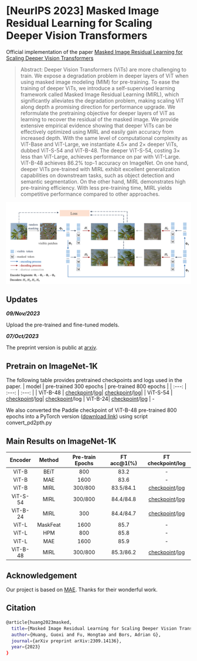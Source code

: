# [NeurIPS 2023] Masked Image Residual Learning for Scaling Deeper Vision Transformers
Official implementation of the paper [Masked Image Residual Learning for Scaling Deeper Vision Transformers](https://openreview.net/pdf?id=7WTA298wts)
> Abstract: Deeper Vision Transformers (ViTs) are more challenging to train. We expose a
degradation problem in deeper layers of ViT when using masked image modeling
(MIM) for pre-training. To ease the training of deeper ViTs, we introduce a self-supervised learning framework called Masked Image Residual Learning (MIRL),
which significantly alleviates the degradation problem, making scaling ViT along
depth a promising direction for performance upgrade. We reformulate the pretraining objective for deeper layers of ViT as learning to recover the residual of the
masked image. We provide extensive empirical evidence showing that deeper ViTs
can be effectively optimized using MIRL and easily gain accuracy from increased
depth. With the same level of computational complexity as ViT-Base and ViT-Large,
we instantiate 4.5× and 2× deeper ViTs, dubbed ViT-S-54 and ViT-B-48. The
deeper ViT-S-54, costing 3× less than ViT-Large, achieves performance on par with
ViT-Large. ViT-B-48 achieves 86.2% top-1 accuracy on ImageNet. On one hand,
deeper ViTs pre-trained with MIRL exhibit excellent generalization capabilities
on downstream tasks, such as object detection and semantic segmentation. On the
other hand, MIRL demonstrates high pre-training efficiency. With less pre-training
time, MIRL yields competitive performance compared to other approaches.

<div align='center'>
<img src="asset/mirl_arch.png" alt="Architecture" width="880" style="display: block;"/>
</div>





## Updates

***09/Nov/2023***

Upload the pre-trained and fine-tuned models.

***07/Oct/2023***

The preprint version is public at [arxiv](https://arxiv.org/abs/2309.14136).


## Pretrain on ImageNet-1K
The following table provides pretrained checkpoints and logs used in the paper.
| model | pre-trained 300 epochs | pre-trained 800 epochs  |
| :---: | :---: | :---: |
| ViT-B-48 | [checkpoint](https://pan.baidu.com/s/1H3gpMl4-S0gFibv5xbJDHQ?pwd=mirl)/[log](https://pan.baidu.com/s/1ZmW1KyrzLBvD52buX1GqAQ?pwd=mirl)| [checkpoint](https://pan.baidu.com/share/init?surl=bpyLctZy6Ww2QQ-s9KiSjQ&pwd=mirl)/[log](https://pan.baidu.com/s/1XKBXSLbyPqeXFREaTdmupQ?pwd=mirl)|
| ViT-S-54 | [checkpoint](https://pan.baidu.com/s/12CxU36H6a6oObMllwX7izQ?pwd=mirl)/[log](https://pan.baidu.com/s/1IwvQYMjhyGCLXpDFfHXjww?pwd=mirl)| [checkpoint](https://pan.baidu.com/share/init?surl=oF0Gnhhlx6gdgUhIjjDl6Q&pwd=mirl)/log |
ViT-B-24| [checkpoint](https://pan.baidu.com/s/1BLywX8vam47FWMO1zsVxFA?pwd=mirl)/[log](https://pan.baidu.com/s/1yO-ZpjuFZ5erLq-Gy3sTZw?pwd=mirl) | -

We also converted the Paddle checkpoint of ViT-B-48 pre-trained 800 epochs into a PyTorch version ([download link](https://pan.baidu.com/s/1u3Kv1ENTRi3oD-usRkHQSA?pwd=mirl 
)) using script convert_pd2pth.py

## Main Results on ImageNet-1K
| Encoder | Method | Pre-train Epochs | FT acc@1(%) | FT checkpoint/log |
| :---: | :---: | :---: | :---: | :---: |
| ViT-B | BEiT | 800 | 83.2 | - |
| ViT-B | MAE | 1600 | 83.6 | - |
| ViT-B | MIRL | 300/800 | 83.5/84.1 | [checkpoint](https://pan.baidu.com/s/1chhS8_D5EDlHgE07ohOVtw?pwd=mirl)/[log](https://pan.baidu.com/s/15qs-OsoAE_ZVPCZPhChi4g?pwd=mirl) |
| ViT-S-54 | MIRL | 300/800 | 84.4/84.8 | [checkpoint](https://pan.baidu.com/s/1THSNteL07zLSnSLgDm2z8A?pwd=mirl)/[log](https://pan.baidu.com/s/1CZ4ZX5Ja-OYNY8NwWD2mgA?pwd=mirl) |
| ViT-B-24 | MIRL | 300 | 84.4/84.7 | [checkpoint](https://pan.baidu.com/s/1znSpIMcYpH7HCsxr-Cf86A?pwd=mirl)/[log](https://pan.baidu.com/s/1duG4gz3mj64TmNqThXWZvA?pwd=mirl) |
| ViT-L | MaskFeat | 1600 | 85.7 | - |
| ViT-L | HPM | 800 | 85.8 | - |
| ViT-L | MAE | 1600 | 85.9 | - |
| ViT-B-48 | MIRL | 300/800 | 85.3/86.2 | [checkpoint](https://pan.baidu.com/s/1upUTIkGgWGQQFR1y7hLT4A?pwd=mirl)/[log](https://pan.baidu.com/s/1yiKqt7SCQI1LhjKr4QhoFA?pwd=mirl) |

## Acknowledgement
Our project is based on [MAE](https://github.com/facebookresearch/mae). Thanks for their wonderful work.


## Citation

```bash
@article{huang2023masked,
  title={Masked Image Residual Learning for Scaling Deeper Vision Transformers},
  author={Huang, Guoxi and Fu, Hongtao and Bors, Adrian G},
  journal={arXiv preprint arXiv:2309.14136},
  year={2023}
}
```
